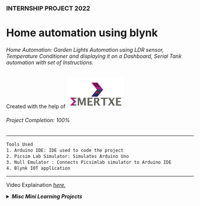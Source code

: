 ### INTERNSHIP PROJECT 2022
# Home automation using blynk
###### Home Automation: Garden Lights Automation using LDR sensor, Temperature Conditioner and displaying it on a Dashboard, Serial Tank automation with set of Instructions.

Created with the help of <img src="Readme\emertxe.png" alt="Emertxe logo">

###### Project Completion: 100%


***
```
Tools Used
1. Arduino IDE: IDE used to code the project
2. Picsim Lab Simulator: Simulates Arduino Uno
3. Null Emulator : Connects Picsimlab simulator to Arduino IDE
4. Blynk IOT application
```
***

Video Explaination <a href = "https://www.youtube.com/watch?v=_0EtCARlhIM"><i>here.</a>

<details>
<summary><strong>Misc Mini Learning Projects</strong></summary>
<ol>
<li> LED</li>
<li> CLCD</li>
<li> PWM</li>
</ol>
</details>


